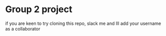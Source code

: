 # Group 2 project

if you are keen to try cloning this repo, slack me and Ill add your username as a collaborator
